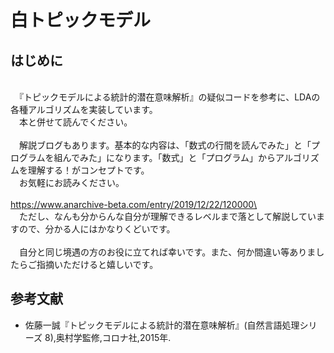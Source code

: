 # 白トピックモデル

## はじめに

\
　『トピックモデルによる統計的潜在意味解析』の疑似コードを参考に、LDAの各種アルゴリズムを実装しています。\
　本と併せて読んでください。\
\
　解説ブログもあります。基本的な内容は、「数式の行間を読んでみた」と「プログラムを組んでみた」になります。「数式」と「プログラム」からアルゴリズムを理解する！がコンセプトです。\
　お気軽にお読みください。\
\
https://www.anarchive-beta.com/entry/2019/12/22/120000\
\
　ただし、なんも分からんな自分が理解できるレベルまで落として解説していますので、分かる人にはかなりくどいです。\
\
　自分と同じ境遇の方のお役に立てれば幸いです。また、何か間違い等ありましたらご指摘いただけると嬉しいです。


## 参考文献

- 佐藤一誠『トピックモデルによる統計的潜在意味解析』(自然言語処理シリーズ 8),奥村学監修,コロナ社,2015年.

